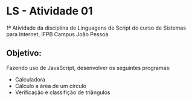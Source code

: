 # LS - Atividade 01

1ª Atividade da disciplina de Linguagens de Script do curso de Sistemas para Internet, IFPB Campus João Pessoa

## Objetivo:

Fazendo uso de JavaScript, desenvolver os seguintes programas:

- Calculadora
- Cálculo a área de um círculo
- Verificação e classifição de triângulos